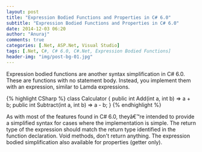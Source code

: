 ```yaml
---
layout: post
title: "Expression Bodied Functions and Properties in C# 6.0"
subtitle: "Expression Bodied Functions and Properties in C# 6.0"
date: 2014-12-03 06:20
author: "Anuraj"
comments: true
categories: [.Net, ASP.Net, Visual Studio]
tags: [.Net, C#, C# 6.0, C#.Net, Expression Bodied Functions]
header-img: "img/post-bg-01.jpg"
---
```

Expression bodied functions are another syntax simplification in C# 6.0. These are functions with no statement body. Instead, you implement them with an expression, similar to Lamda expressions.

{% highlight CSharp %}
class Calculator
{
    public int Add(int a, int b) => a + b;
    public int Subtract(int a, int b) => a - b;
}
{% endhighlight %}

As with most of the features found in C# 6.0, theyâ€™re intended to provide a simplified syntax for cases where the implementation is simple. The return type of the expression should match the return type identified in the function declaration. Void methods, don't return anything. The expression bodied simplification also available for properties (getter only).
